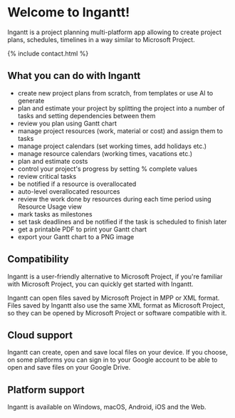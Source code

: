 # Welcome to Ingantt!

Ingantt is a project planning multi-platform app allowing to create project plans, schedules, timelines in a way similar to Microsoft Project.

{% include contact.html %}

## What you can do with Ingantt

- create new project plans from scratch, from templates or use AI to generate
- plan and estimate your project by splitting the project into a number of tasks and setting dependencies between them
- review you plan using Gantt chart
- manage project resources (work, material or cost) and assign them to tasks
- manage project calendars (set working times, add holidays etc.)
- manage resource calendars (working times, vacations etc.)
- plan and estimate costs
- control your project's progress by setting % complete values
- review critical tasks
- be notified if a resource is overallocated
- auto-level overallocated resources
- review the work done by resources during each time period using Resource Usage view
- mark tasks as milestones
- set task deadlines and be notified if the task is scheduled to finish later
- get a printable PDF to print your Gantt chart
- export your Gantt chart to a PNG image

## Compatibility

Ingantt is a user-friendly alternative to Microsoft Project, if you're familiar with Microsoft Project, you can quickly get started with Ingantt.

Ingantt can open files saved by Microsoft Project in MPP or XML format. Files saved by Ingantt also use the same XML format as Microsoft Project, so they can be opened by Microsoft Project or software compatible with it.

## Cloud support

Ingantt can create, open and save local files on your device. If you choose, on some platforms you can sign in to your Google account to be able to open and save files on your Google Drive.

## Platform support

Ingantt is available on Windows, macOS, Android, iOS and the Web.
